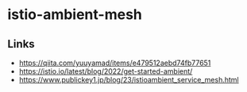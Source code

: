 # istio-ambient-mesh
## Links
- https://qiita.com/yuuyamad/items/e479512aebd74fb77651
- https://istio.io/latest/blog/2022/get-started-ambient/
- https://www.publickey1.jp/blog/23/istioambient_service_mesh.html
